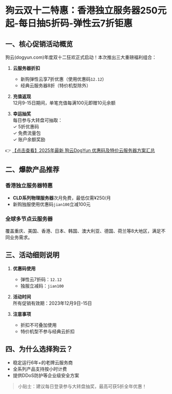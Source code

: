 # 狗云双十二特惠：香港独立服务器250元起-每日抽5折码-弹性云7折钜惠

## 一、核心促销活动概览
狗云(dogyun.com)年度双十二狂欢正式启动！本次推出三大重磅福利组合：

1. **云服务器折扣**  
   - 新购弹性云享7折优惠（使用优惠码`12.12`）
   - 经典云服务器8折（特价机型除外）

2. **充值返现**  
   12月9-15日期间，单笔充值每满100元即赠10元余额

3. **幸运抽奖**  
   每日参与大转盘可抽取：  
   ✓ 5折优惠码  
   ✓ 免费流量包  
   ✓ 账户余额奖励  

👉 [【点击查看】2025年最新 狗云DogYun 优惠码及特价云服务器方案汇总](https://bit.ly/DogYun)

## 二、爆款产品推荐
### 香港独立服务器特惠
- **CLD系列物理服务器**次月免费，最低仅需¥250/月  
- 新购独服使用优惠码`jian100`立减100元

### 全球多节点云服务器
覆盖重庆、美国、香港、日本、韩国、澳大利亚、德国、荷兰等8大地区，满足不同业务需求。

## 三、活动细则说明
1. **优惠码使用**  
   - 弹性云7折码：`12.12`  
   - 独服立减码：`jian100`  

2. **活动时间**  
   所有促销有效期：2023年12月9日-15日  

3. **注意事项**  
   - 折扣不可叠加使用  
   - 特价机型不参与经典云折扣  

## 四、为什么选择狗云？
- 稳定运行6年+的老牌云服务商  
- 全系列产品支持按小时计费  
- 提供DDoS防护等企业级安全方案  

> 小贴士：建议每日登录参与大转盘抽奖，最高可获5折全年优惠！